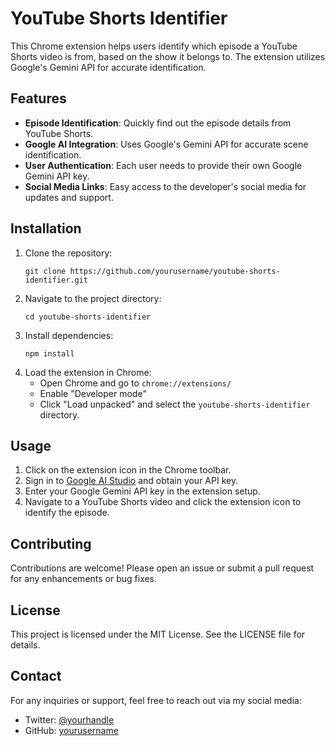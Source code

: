 # YouTube Shorts Identifier

This Chrome extension helps users identify which episode a YouTube Shorts video is from, based on the show it belongs to. The extension utilizes Google's Gemini API for accurate identification.

## Features

- **Episode Identification**: Quickly find out the episode details from YouTube Shorts.
- **Google AI Integration**: Uses Google's Gemini API for accurate scene identification.
- **User Authentication**: Each user needs to provide their own Google Gemini API key.
- **Social Media Links**: Easy access to the developer's social media for updates and support.

## Installation

1. Clone the repository:
   ```
   git clone https://github.com/yourusername/youtube-shorts-identifier.git
   ```
2. Navigate to the project directory:
   ```
   cd youtube-shorts-identifier
   ```
3. Install dependencies:
   ```
   npm install
   ```
4. Load the extension in Chrome:
   - Open Chrome and go to `chrome://extensions/`
   - Enable "Developer mode"
   - Click "Load unpacked" and select the `youtube-shorts-identifier` directory.

## Usage

1. Click on the extension icon in the Chrome toolbar.
2. Sign in to [Google AI Studio](https://ai.google.dev/) and obtain your API key.
3. Enter your Google Gemini API key in the extension setup.
4. Navigate to a YouTube Shorts video and click the extension icon to identify the episode.

## Contributing

Contributions are welcome! Please open an issue or submit a pull request for any enhancements or bug fixes.

## License

This project is licensed under the MIT License. See the LICENSE file for details.

## Contact

For any inquiries or support, feel free to reach out via my social media:
- Twitter: [@yourhandle](https://twitter.com/yourhandle)
- GitHub: [yourusername](https://github.com/yourusername)